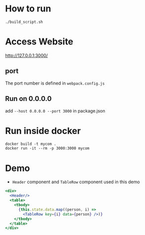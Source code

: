 # How to run
```
./build_script.sh
```

# Access Website
http://127.0.0.1:3000/

## port
The port number is defined in `webpack.config.js`

## Run on 0.0.0.0
add `--host 0.0.0.0 --port 3000` in package.json

# Run inside docker
```
docker build -t mycom .
docker run -it --rm -p 3000:3000 mycom
```

# Demo
* `Header` component and `TableRow` component used in this demo
```jsx
<div>
  <Header/>
  <table>
    <tbody>
      {this.state.data.map((person, i) => 
        <TableRow key={i} data={person} />)}
    </tbody>
  </table>
</div>
```